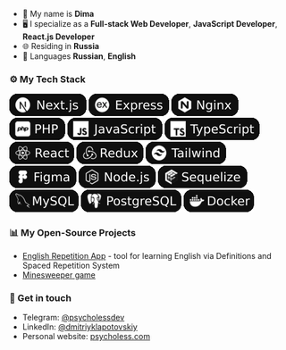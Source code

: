 - 👤 My name is **Dima**
- 🖥️ I specialize as a **Full-stack Web Developer**, **JavaScript Developer**, **React.js Developer**
- 🌐 Residing in **Russia**
- 📗 Languages **Russian**, **English**

### ⚙️ My Tech Stack

![Next.js](./assets/badges/nextjs.svg)
![Express](./assets/badges/expressjs.svg)
![Nginx](./assets/badges/nginx.svg)
![PHP](./assets/badges/php.svg)
![JavaScript](./assets/badges/javascript.svg)
![TypeScript](./assets/badges/typescript.svg)
![React](./assets/badges/react.svg)
![Redux](./assets/badges/redux.svg)
![Tailwind](./assets/badges/tailwind.svg)
![Figma](./assets/badges/figma.svg)
![Node.js](./assets/badges/nodejs.svg)
![Sequelize](./assets/badges/sequelize.svg)
![MySQL](./assets/badges/mysql.svg)
![PostgreSQL](./assets/badges/postgresql.svg)
![Docker](./assets/badges/docker.svg)

### 📊 My Open-Source Projects

- [English Repetition App](https://github.com/psycholessdev/engleap) - tool for learning English via Definitions and Spaced Repetition System
- [Minesweeper game](https://github.com/mind-blowing-devs/mind-blowing-devs)

### 💬 Get in touch

- Telegram: [@psycholessdev](https://t.me/psycholessdev/)
- LinkedIn: [@dmitriyklapotovskiy](https://www.linkedin.com/in/dmitriyklapotovskiy/)
- Personal website: [psycholess.com](https://psycholess.com/)
